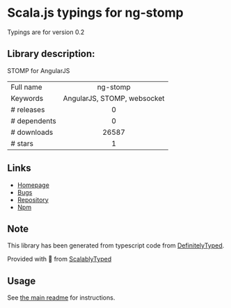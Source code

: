 
# Scala.js typings for ng-stomp

Typings are for version 0.2

## Library description:
STOMP for AngularJS

|                    |                 |
| ------------------ | :-------------: |
| Full name          | ng-stomp |
| Keywords           | AngularJS, STOMP, websocket |
| # releases         | 0 |
| # dependents       | 0 |
| # downloads        | 26587 |
| # stars            | 1 |

## Links
- [Homepage](https://github.com/beevelop/ng-stomp)
- [Bugs](https://github.com/beevelop/ng-stomp/issues)
- [Repository](https://github.com/beevelop/ng-stomp)
- [Npm](https://www.npmjs.com/package/ng-stomp)
    


## Note
This library has been generated from typescript code from [DefinitelyTyped](https://definitelytyped.org).

Provided with :purple_heart: from [ScalablyTyped](https://github.com/oyvindberg/ScalablyTyped)

## Usage
See [the main readme](../../readme.md) for instructions.


